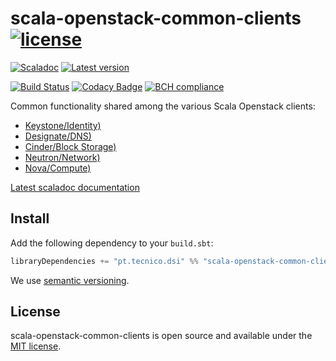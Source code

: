 # scala-openstack-common-clients [![license](http://img.shields.io/:license-MIT-blue.svg)](LICENSE)
[![Scaladoc](http://javadoc-badge.appspot.com/pt.tecnico.dsi/scala-openstack-common-clients_2.13.svg?label=scaladoc&style=plastic&maxAge=604800)](https://ist-dsi.github.io/scala-openstack-common-clients/latest/api/pt/tecnico/dsi/scala-openstack-common-clients/index.html)
[![Latest version](https://index.scala-lang.org/ist-dsi/scala-openstack-common-clients/scala-openstack-common-clients/latest.svg)](https://index.scala-lang.org/ist-dsi/scala-openstack-common-clients/scala-openstack-common-clients)

[![Build Status](https://travis-ci.org/ist-dsi/scala-openstack-common-clients.svg?branch=master&style=plastic&maxAge=604800)](https://travis-ci.org/ist-dsi/scala-openstack-common-clients)
[![Codacy Badge](https://api.codacy.com/project/badge/Grade/)](https://www.codacy.com/app/IST-DSI/scala-openstack-common-clients?utm_source=github.com&amp;utm_medium=referral&amp;utm_content=ist-dsi/scala-vault&amp;utm_campaign=Badge_Grade)
[![BCH compliance](https://bettercodehub.com/edge/badge/ist-dsi/scala-openstack-common-clients)](https://bettercodehub.com/results/ist-dsi/scala-openstack-common-clients)

Common functionality shared among the various Scala Openstack clients:

- [Keystone/Identity)](https://github.com/ist-dsi/scala-keystone-client)
- [Designate/DNS)](https://github.com/ist-dsi/scala-designate-client)
- [Cinder/Block Storage)](https://github.com/ist-dsi/scala-cinder-client)
- [Neutron/Network)](https://github.com/ist-dsi/scala-neutron-client)
- [Nova/Compute)](https://github.com/ist-dsi/scala-nova-client)

[Latest scaladoc documentation](https://ist-dsi.github.io/scala-openstack-common-clients/latest/api/pt/tecnico/dsi/scala-openstack-common-clients/index.html)

## Install
Add the following dependency to your `build.sbt`:
```sbt
libraryDependencies += "pt.tecnico.dsi" %% "scala-openstack-common-clients" % "0.0.0"
```
We use [semantic versioning](http://semver.org).

## License
scala-openstack-common-clients is open source and available under the [MIT license](LICENSE).
